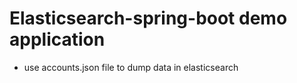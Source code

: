 # Elasticsearch-spring-boot demo application
- use accounts.json file to dump data in elasticsearch

